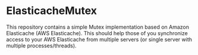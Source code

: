 ElasticacheMutex
================

This repository contains a simple Mutex implementation based on Amazon Elasticache (AWS Elasticache). This should help those of you synchronize access to your AWS Elasticache from multiple servers (or single server with multiple processes/threads). 

